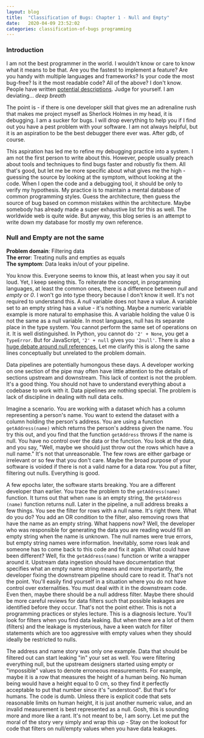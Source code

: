 ```yaml
---
layout: blog
title:  "Classification of Bugs: Chapter 1 - Null and Empty"
date:   2020-04-09 23:52:02
categories: classification-of-bugs programming
---
```

### Introduction
I am not the best programmer in the world. I wouldn't know or care to know what it means to be that. Are you the fastest to implement a feature? Are you handy with multiple languages and frameworks? Is your code the most bug-free? Is it the most readable code? All of the above? I don't know. People have written [potential descriptions](https://twitter.com/skirani/status/1149302828420067328). Judge for yourself. I am deviating... *deep breath*

The point is - if there is one developer skill that gives me an adrenaline rush that makes me project myself as Sherlock Holmes in my head, it is debugging. I am a sucker for bugs. I will drop everything to help you if I find out you have a pest problem with your software. I am not always helpful, but it is an aspiration to be the best debugger there ever was. After gdb, of course. 

This aspiration has led me to refine my debugging practice into a system. I am not the first person to write about this. However, people usually preach about tools and techniques to find bugs faster and robustly fix them. All that's good, but let me be more specific about what gives me the high - guessing the source by looking at the symptom, without looking at the code. When I open the code and a debugging tool, it should be only to verify my hypothesis. My practice is to maintain a mental database of common programming styles. Guess the architecture, then guess the source of bug based on common mistakes within the architecture. Maybe somebody has already made a super exhaustive list for this as well. The worldwide web is quite wide. But anyway, this blog series is an attempt to write down my database for mostly my own reference.  

### Null and Empty are not the same
**Problem domain**: Filtering data<br/>
**The error**: Treating nulls and empties as equals<br/>
**The symptom**: Data leaks in/out of your pipeline.

You know this. Everyone seems to know this, at least when you say it out loud. Yet, I keep seeing this. To reiterate the concept, in programming languages, at least the common ones, there is a difference between *null* and *empty* or *0*. I won't go into type theory because I don't know it well. It's not required to understand this. A *null* variable does not have a value. A variable set to an empty string has a value - it's nothing. Maybe a numeric variable example is more natural to emphasise this. A variable holding the value 0 is not the same as a null variable.
In most languages, null has its separate place in the type system. You cannot perform the same set of operations on it. It is well distinguished. In Python, you cannot do `'2' + None`, you get a `TypeError`. But for JavaScript, `'2' + null` gives you `'2null'`. There is also a [huge debate around null references.](https://softwareengineering.stackexchange.com/questions/12777/are-null-references-really-a-bad-thing) Let me clarify this is along the same lines conceptually but unrelated to the problem domain.

Data pipelines are potentially humongous these days. A developer working on one section of the pipe may often have little attention to the details of sections upstream and downstream. This lack of context is not the problem. It's a good thing. You should not have to understand everything about a codebase to work with it. Data pipelines are nothing special. The problem is lack of discipline in dealing with null data cells.

Imagine a scenario. You are working with a dataset which has a column representing a person's name. You want to extend the dataset with a column holding the person's address. You are using a function `getAddress(name)` which returns the person's address given the name. You try this out, and you find that the function `getAddress` throws if the name is null. You have no control over the
data or the function. You look at the data, and you say, "Well, maybe we should just throw out the rows which have a null name." It's not that unreasonable. The few rows are either garbage or irrelevant or so few that you don't care. Maybe the broad purpose of your software is voided if there is not a valid name for a data row. You put a filter, filtering out nulls. Everything is good. 

A few epochs later, the software starts breaking. You are a different developer than earlier. You trace the problem to the `getAddress(name)` function. It turns out that when `name` is an empty string, the `getAddress (name)` function returns null. Later in the pipeline, a null address breaks a few things. You see the filter for rows with a null name. It's right there. What do you do? You add an OR condition to the filter, also removing rows that have the name as an empty string. What happens now? Well, the developer who was responsible for generating the data you are reading would fill an empty string when the name is unknown. The null names were true errors, but empty string names were information. Inevitably, some rows leak and someone has to come back to this code and fix it again. What could have been different? Well, fix the `getAddress(name)` function or write a wrapper around it. Upstream data ingestion should have documentation that specifies what an empty name string means and more importantly, the developer fixing the downstream pipeline should care to read it. That's not the point. You'll easily find yourself in a situation where you do not have control over externalities. You must deal with it in the downstream code. Even then, maybe there should be a null address filter. Maybe there should be more careful reviews for data filters such that possible leakages are identified before they occur. That's not the point either. This is not a programming practices or styles lecture. This is a diagnosis lecture. You'll look for filters when you find data leaking. But when there are a lot of them (filters) and the leakage is mysterious, have a keen watch for filter statements which are too aggressive with empty values when they should ideally be restricted to nulls. 

The address and name story was only one example. Data that should be filtered out can start leaking "in" your set as well. You were filtering everything null, but the upstream designers started using empty or "impossible" values to denote erroneous measurements. For example, maybe it is a row that measures the height of a human being. No human being would have a height equal to 0 cm, so they find it perfectly acceptable to put that number since it's "understood". But that's for humans. The code is dumb. Unless there is explicit code that sets reasonable limits on human height, it is just another numeric value, and an invalid measurement is best represented as a null. Gosh, this is sounding more and more like a rant. It's not meant to be, I am sorry. Let me put the moral of the story very simply and wrap this up - Stay on the lookout for code that filters on null/empty values when you have data leakages.

